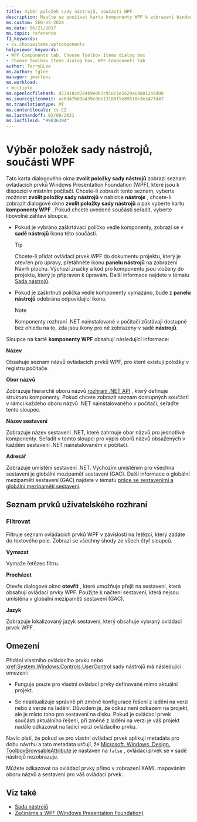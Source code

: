 ```yaml
---
title: Výběr položek sady nástrojů, součásti WPF
description: Naučte se používat kartu komponenty WPF k zobrazení Windows Presentation Foundationch ovládacích prvků, které jsou k dispozici pro výběr v místním počítači.
ms.custom: SEO-VS-2020
ms.date: 06/21/2017
ms.topic: reference
f1_keywords:
- vs.chooseitems.wpfcomponents
helpviewer_keywords:
- WPF Components tab, Choose Toolbox Items dialog box
- Choose Toolbox Items dialog box, WPF Components tab
author: TerryGLee
ms.author: tglee
manager: jmartens
ms.workload:
- multiple
ms.openlocfilehash: d23418cd784b9e0b7c916c1e5629a6da012b9d0b
ms.sourcegitcommit: ae6d47b09a439cd0e13180f5e89510e3e347fd47
ms.translationtype: MT
ms.contentlocale: cs-CZ
ms.lasthandoff: 02/08/2021
ms.locfileid: "99836394"
---
```

# <a name="choose-toolbox-items-wpf-components"></a>Výběr položek sady nástrojů, součásti WPF

Tato karta dialogového okna **zvolit položky sady nástrojů** zobrazí seznam ovládacích prvků Windows Presentation Foundation (WPF), které jsou k dispozici v místním počítači. Chcete-li zobrazit tento seznam, vyberte možnost **zvolit položky sady nástrojů** v nabídce **nástroje** , chcete-li zobrazit dialogové okno **zvolit položky sady nástrojů** a pak vyberte kartu **komponenty WPF** . Pokud chcete uvedené součásti seřadit, vyberte libovolné záhlaví sloupce.

- Pokud je vybráno zaškrtávací políčko vedle komponenty, zobrazí se v **sadě nástrojů** ikona této součásti.

    > [!TIP]
    > Chcete-li přidat ovládací prvek WPF do dokumentu projektu, který je otevřen pro úpravy, přetáhněte ikonu **panelu nástrojů** na zobrazení Návrh plochu. Výchozí značky a kód pro komponentu jsou vloženy do projektu, který je připraven k úpravám. Další informace najdete v tématu [Sada nástrojů](../../ide/reference/toolbox.md).

- Pokud je zaškrtnutí políčka vedle komponenty vymazáno, bude z **panelu nástrojů** odebrána odpovídající ikona.

    > [!NOTE]
    > Komponenty rozhraní .NET nainstalované v počítači zůstávají dostupné bez ohledu na to, zda jsou ikony pro ně zobrazeny v sadě **nástrojů**.

Sloupce na kartě **komponenty WPF** obsahují následující informace:

**Název**

Obsahuje seznam názvů ovládacích prvků WPF, pro které existují položky v registru počítače.

**Obor názvů**

Zobrazuje hierarchii oboru názvů [rozhraní .NET API](/dotnet/api/?view=netframework-4.7&preserve-view=true) , který definuje strukturu komponenty. Pokud chcete zobrazit seznam dostupných součástí v rámci každého oboru názvů .NET nainstalovaného v počítači, seřaďte tento sloupec.

**Název sestavení**

Zobrazuje název sestavení .NET, které zahrnuje obor názvů pro jednotlivé komponenty. Seřadit v tomto sloupci pro výpis oborů názvů obsažených v každém sestavení .NET nainstalovaném v počítači.

**Adresář**

Zobrazuje umístění sestavení .NET. Výchozím umístěním pro všechna sestavení je globální mezipaměť sestavení (GAC). Další informace o globální mezipaměti sestavení (GAC) najdete v tématu [práce se sestaveními a globální mezipamětí sestavení](/dotnet/framework/app-domains/working-with-assemblies-and-the-gac).

## <a name="uielement-list"></a>Seznam prvků uživatelského rozhraní

### <a name="filter"></a>Filtrovat

Filtruje seznam ovládacích prvků WPF v závislosti na řetězci, který zadáte do textového pole. Zobrazí se všechny shody ze všech čtyř sloupců.

**Vymazat**

Vymaže řetězec filtru.

**Procházet**

Otevře dialogové okno **otevřít** , které umožňuje přejít na sestavení, která obsahují ovládací prvky WPF. Použijte k načtení sestavení, která nejsou umístěna v globální mezipaměti sestavení (GAC).

**Jazyk**

Zobrazuje lokalizovaný jazyk sestavení, který obsahuje vybraný ovládací prvek WPF.

## <a name="limitations"></a>Omezení

Přidání vlastního ovládacího prvku nebo <xref:System.Windows.Controls.UserControl> sady nástrojů má následující omezení:

- Funguje pouze pro vlastní ovládací prvky definované mimo aktuální projekt.

- Se neaktualizuje správně při změně konfigurace řešení z ladění na verzi nebo z verze na ladění. Důvodem je, že odkaz není odkazem na projekt, ale je místo toho pro sestavení na disku. Pokud je ovládací prvek součástí aktuálního řešení, při změně z ladění na verzi je váš projekt nadále odkazovat na ladicí verzi ovládacího prvku.

Navíc platí, že pokud se pro vlastní ovládací prvek aplikují metadata pro dobu návrhu a tato metadata určují, že [Microsoft. Windows. Design. ToolboxBrowsableAttribute](/previous-versions/visualstudio/visual-studio-2010/bb547991(v=vs.100)) je nastaven na `false` , ovládací prvek se v sadě nástrojů nezobrazuje.

Můžete odkazovat na ovládací prvky přímo v zobrazení XAML mapováním oboru názvů a sestavení pro váš ovládací prvek.

## <a name="see-also"></a>Viz také

- [Sada nástrojů](../../ide/reference/toolbox.md)
- [Začínáme s WPF (Windows Presentation Foundation)](../../designers/getting-started-with-wpf.md)
